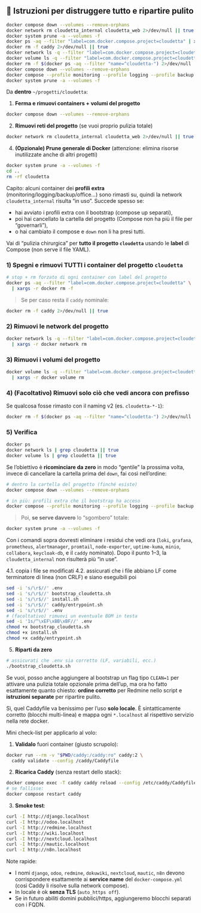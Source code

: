 ## 🧨 Istruzioni per distruggere tutto e ripartire pulito

```bash
docker compose down --volumes --remove-orphans
docker network rm cloudetta_internal cloudetta_web 2>/dev/null || true
docker system prune -a --volumes -f
docker ps -aq --filter "label=com.docker.compose.project=cloudetta" | xargs -r docker rm -f
docker rm -f caddy 2>/dev/null || true
docker network ls -q --filter "label=com.docker.compose.project=cloudetta" | xargs -r docker network rm
docker volume ls -q --filter "label=com.docker.compose.project=cloudetta" | xargs -r docker volume rm
docker rm -f $(docker ps -aq --filter "name=^cloudetta-") 2>/dev/null || true
docker compose down --volumes --remove-orphans
docker compose --profile monitoring --profile logging --profile backup --profile office --profile sso --profile errors --profile uptime down --volumes --remove-orphans
docker system prune -a --volumes -f
```



Da **dentro** `~/progetti/cloudetta`:

1. **Ferma e rimuovi containers + volumi del progetto**

```bash
docker compose down --volumes --remove-orphans
```

2. **Rimuovi reti del progetto** (se vuoi proprio pulizia totale)

```bash
docker network rm cloudetta_internal cloudetta_web 2>/dev/null || true
```


4. **(Opzionale) Prune generale di Docker**
   (attenzione: elimina risorse inutilizzate anche di altri progetti)

```bash
docker system prune -a --volumes -f
cd ..
rm -rf cloudetta
```



Capito: alcuni container dei **profili extra** (monitoring/logging/backup/office…) sono rimasti su, quindi la network `cloudetta_internal` risulta “in uso”. Succede spesso se:

* hai avviato i profili extra con il bootstrap (compose up separati),
* poi hai cancellato la cartella del progetto (Compose non ha più il file per “governarli”),
* o hai cambiato il compose e `down` non li ha presi tutti.

Vai di “pulizia chirurgica” per **tutto il progetto `cloudetta`** usando le **label** di Compose (non serve il file YAML).

### 1) Spegni e rimuovi TUTTI i container del progetto `cloudetta`

```bash
# stop + rm forzato di ogni container con label del progetto
docker ps -aq --filter "label=com.docker.compose.project=cloudetta" \
  | xargs -r docker rm -f
```

> Se per caso resta il `caddy` nominale:

```bash
docker rm -f caddy 2>/dev/null || true
```

### 2) Rimuovi le network del progetto

```bash
docker network ls -q --filter "label=com.docker.compose.project=cloudetta" \
  | xargs -r docker network rm
```

### 3) Rimuovi i volumi del progetto

```bash
docker volume ls -q --filter "label=com.docker.compose.project=cloudetta" \
  | xargs -r docker volume rm
```

### 4) (Facoltativo) Rimuovi **solo** ciò che vedi ancora con prefisso

Se qualcosa fosse rimasto con il naming v2 (es. `cloudetta-*-1`):

```bash
docker rm -f $(docker ps -aq --filter "name=^cloudetta-") 2>/dev/null || true
```

### 5) Verifica

```bash
docker ps
docker network ls | grep cloudetta || true
docker volume ls | grep cloudetta || true
```

Se l’obiettivo è **ricominciare da zero** in modo “gentile” la prossima volta, invece di cancellare la cartella prima del `down`, fai così nell’ordine:

```bash
# dentro la cartella del progetto (finché esiste)
docker compose down --volumes --remove-orphans

# in più: profili extra che il bootstrap ha acceso
docker compose --profile monitoring --profile logging --profile backup --profile office --profile sso --profile errors --profile uptime down --volumes --remove-orphans
```

> Poi, **se serve davvero** lo “sgombero” totale:

```bash
docker system prune -a --volumes -f
```

Con i comandi sopra dovresti eliminare i residui che vedi ora (`loki`, `grafana`, `prometheus`, `alertmanager`, `promtail`, `node-exporter`, `uptime-kuma`, `minio`, `collabora`, `keycloak-db`, e il `caddy` nominato). Dopo il punto 1–3, la `cloudetta_internal` non risulterà più “in use”.





4.1. copia i file se modificati
4.2. assicurati che i file abbiano LF come terminatore di linea (non CRLF) e siano eseguibili
poi 
```bash
sed -i 's/\r$//' .env
sed -i 's/\r$//' bootstrap_cloudetta.sh
sed -i 's/\r$//' install.sh
sed -i 's/\r$//' caddy/entrypoint.sh
sed -i 's/\r$//' .env
# (facoltativo) rimuovi un eventuale BOM in testa
sed -i '1s/^\xEF\xBB\xBF//' .env
chmod +x bootstrap_cloudetta.sh
chmod +x install.sh
chmod +x caddy/entrypoint.sh
```

5. **Riparti da zero**

```bash
# assicurati che .env sia corretto (LF, variabili, ecc.)
./bootstrap_cloudetta.sh
```



Se vuoi, posso anche aggiungere al bootstrap un flag tipo `CLEAN=1` per attivare una pulizia totale opzionale prima dell’up, ma ora ho fatto esattamente quanto chiesto: **ordine corretto** per Redmine nello script e **istruzioni separate** per ripartire pulito.

Sì, quel Caddyfile va benissimo per l’uso **solo locale**. È sintatticamente corretto (blocchi multi-linea) e mappa ogni `*.localhost` al rispettivo servizio nella rete docker.

Mini check-list per applicarlo al volo:

1. **Validalo** fuori container (giusto scrupolo):

```bash
docker run --rm -v "$PWD/caddy:/caddy:ro" caddy:2 \
  caddy validate --config /caddy/Caddyfile
```

2. **Ricarica Caddy** (senza restart dello stack):

```bash
docker compose exec -T caddy caddy reload --config /etc/caddy/Caddyfile
# se fallisse:
docker compose restart caddy
```

3. **Smoke test**:

```bash
curl -I http://django.localhost
curl -I http://odoo.localhost
curl -I http://redmine.localhost
curl -I http://wiki.localhost
curl -I http://nextcloud.localhost
curl -I http://mautic.localhost
curl -I http://n8n.localhost
```

Note rapide:

* I nomi `django`, `odoo`, `redmine`, `dokuwiki`, `nextcloud`, `mautic`, `n8n` devono corrispondere esattamente ai **service name** del `docker-compose.yml` (così Caddy li risolve sulla network compose).
* In locale è ok **senza TLS** (`auto_https off`).
* Se in futuro abiliti domini pubblici/https, aggiungeremo blocchi separati con i FQDN.

